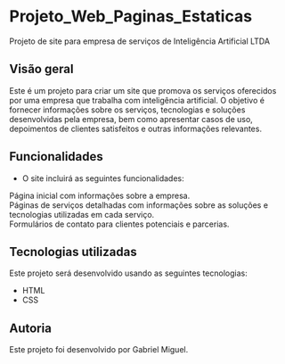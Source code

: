 # Projeto_Web_Paginas_Estaticas

Projeto de site para empresa de serviços de Inteligência Artificial LTDA

## Visão geral
Este é um projeto para criar um site que promova os serviços oferecidos por uma empresa que trabalha com inteligência artificial. O objetivo é fornecer informações sobre os serviços, tecnologias e soluções desenvolvidas pela empresa, bem como apresentar casos de uso, depoimentos de clientes satisfeitos e outras informações relevantes.

## Funcionalidades
- O site incluirá as seguintes funcionalidades:

Página inicial com informações sobre a empresa.<br>
Páginas de serviços detalhadas com informações sobre as soluções e tecnologias utilizadas em cada serviço.<br>
Formulários de contato para clientes potenciais e parcerias.

## Tecnologias utilizadas
Este projeto será desenvolvido usando as seguintes tecnologias:

- HTML
- CSS

## Autoria
Este projeto foi desenvolvido por Gabriel Miguel.
